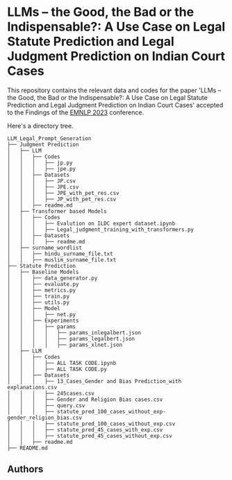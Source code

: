 # LLMs – the Good, the Bad or the Indispensable?: A Use Case on Legal Statute Prediction and Legal Judgment Prediction on Indian Court Cases
This repository contains the relevant data and codes for the paper 'LLMs – the Good, the Bad or the Indispensable?: A Use Case on Legal Statute Prediction and Legal Judgment Prediction on Indian Court Cases' accepted to the Findings of the [EMNLP 2023](https://2023.emnlp.org) conference.

Here's a directory tree.

```
LLM_Legal_Prompt_Generation
├── Judgment Prediction
│   ├── LLM
│   │   ├── Codes
│   │   │   ├── jp.py
│   │   │   ├── jpe.py
│   │   ├── Datasets
│   │   │   ├── JP.csv
│   │   │   ├── JPE.csv
│   │   │   ├── JPE_with_pet_res.csv
│   │   │   ├── JP_with_pet_res.csv
│   │   ├── readme.md
│   ├── Transformer based Models
│   │   ├── Codes
│   │   │   ├── Evalution on ILDC expert dataset.ipynb
│   │   │   ├── Legal_judgment_training_with_transformers.py
│   │   ├── Datasets
│   │   │   ├── readme.md
│   ├── surname_wordlist
│   │   ├── hindu_surname_file.txt
│   │   ├── muslim_surname_file.txt
├── Statute Prediction
│   ├── Baseline Models
│   │   ├── data_generator.py
│   │   ├── evaluate.py
│   │   ├── metrics.py
│   │   ├── train.py
│   │   ├── utils.py
│   │   ├── Model
│   │   │   ├── net.py
│   │   ├── Experiments
│   │   │   ├── params
│   │   │   │   ├── params_inlegalbert.json
│   │   │   │   ├── params_legalbert.json
│   │   │   │   ├── params_xlnet.json
│   ├── LLM
│   │   ├── Codes
│   │   │   ├── ALL TASK CODE.ipynb
│   │   │   ├── ALL TASK CODE.py
│   │   ├── Datasets
│   │   │   ├── 13_Cases_Gender and Bias Prediction_with explanations.csv
│   │   │   ├── 245cases.csv
│   │   │   ├── Gender and Religion Bias cases.csv
│   │   │   ├── query.csv
│   │   │   ├── statute_pred_100_cases_without_exp-gender_religion_bias.csv
│   │   │   ├── statute_pred_100_cases_without_exp.csv
│   │   │   ├── statute_pred_45_cases_with_exp.csv
│   │   │   ├── statute_pred_45_cases_without_exp.csv
│   │   ├── readme.md
├── README.md
```
## Authors
